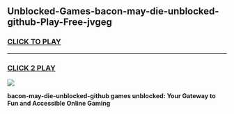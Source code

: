 
## Unblocked-Games-bacon-may-die-unblocked-github-Play-Free-jvgeg
<h3>
<a href="https://premium76.site?title=bacon-may-die-unblocked-github&ref=10A">CLICK TO PLAY</a></h3>
<hr>

<h3>
<a href="https://premium76.site?title=bacon-may-die-unblocked-github&ref=10A">CLICK 2 PLAY</a>
  
</h3>

<a href="https://premium76.site?title=bacon-may-die-unblocked-github&ref=10A"><img src="https://clearcache.store/games.png"></a>


**bacon-may-die-unblocked-github games unblocked: Your Gateway to Fun and Accessible Online Gaming**
